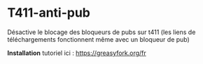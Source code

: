 # T411-anti-pub
Désactive le blocage des bloqueurs de pubs sur t411 (les liens de téléchargements fonctionnent même avec un bloqueur de pub)


**Installation**
 tutoriel ici : https://greasyfork.org/fr